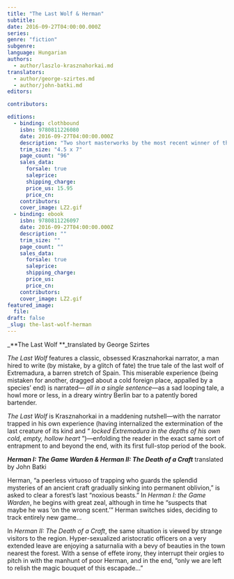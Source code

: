 ```yaml
---
title: "The Last Wolf & Herman"
subtitle:
date: 2016-09-27T04:00:00.000Z
series:
genre: "fiction"
subgenre:
language: Hungarian
authors:
  - author/laszlo-krasznahorkai.md
translators:
  - author/george-szirtes.md
  - author/john-batki.md
editors:

contributors:

editions:
  - binding: clothbound
    isbn: 9780811226080
    date: 2016-09-27T04:00:00.000Z
    description: "Two short masterworks by the most recent winner of the Man Booker International Prize: here, in miniature, is every reason why he won "
    trim_size: "4.5 x 7"
    page_count: "96"
    sales_data:
      forsale: true
      saleprice:
      shipping_charge:
      price_us: 15.95
      price_cn:
    contributors:
    cover_image: LZ2.gif
  - binding: ebook
    isbn: 9780811226097
    date: 2016-09-27T04:00:00.000Z
    description: ""
    trim_size: ""
    page_count: ""
    sales_data:
      forsale: true
      saleprice:
      shipping_charge:
      price_us:
      price_cn:
    contributors:
    cover_image: LZ2.gif
featured_image:
  file:
draft: false
_slug: the-last-wolf-herman
---
```


_**The Last Wolf
**_translated by George Szirtes

_The Last Wolf_ features a classic, obsessed Krasznahorkai narrator, a man hired to write (by mistake, by a glitch of fate) the true tale of the last wolf of Extremadura, a barren stretch of Spain. This miserable experience (being mistaken for another, dragged about a cold foreign place, appalled by a species’ end) is narrated— _all in a single sentence_—as a sad looping tale, a howl more or less, in a dreary wintry Berlin bar to a patently bored bartender.

_The Last Wolf_ is Krasznahorkai in a maddening nutshell—with the narrator trapped in his own experience (having internalized the extermination of the last creature of its kind and “ _locked Extremadura in the depths of his own cold, empty, hollow heart_ ”)—enfolding the reader in the exact same sort of entrapment to and beyond the end, with its first full-stop period of the book.

_**Herman I: The Game Warden & Herman II: The Death of a Craft**_
translated by John Batki

Herman, “a peerless virtuoso of trapping who guards the splendid mysteries of an ancient craft gradually sinking into permanent oblivion,” is asked to clear a forest’s last “noxious beasts.” In _Herman I: the Game Warden_, he begins with great zeal, although in time he “suspects that maybe he was ‘on the wrong scent.’” Herman switches sides, deciding to track entirely new game...

In _Herman II: The Death of a Craft_, the same situation is viewed by strange visitors to the region. Hyper-sexualized aristocratic officers on a very extended leave are enjoying a saturnalia with a bevy of beauties in the town nearest the forest. With a sense of effete irony, they interrupt their orgies to pitch in with the manhunt of poor Herman, and in the end, “only we are left to relish the magic bouquet of this escapade...”


